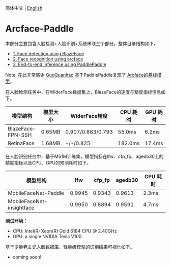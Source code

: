 简体中文 | [English](README_en.md)

# Arcface-Paddle

本部分主要包含人脸检测+人脸识别+系统串联三个部分。整体目录结构如下。


* [1. Face detection using BlazeFace](./det/README_ch.md)
* [2. Face recognition using arcface](./rec/README_ch.md)
* [3. End-to-end inference using PaddlePaddle](./system/README_ch.md)


Note: 在此非常感谢 [GuoQuanhao](https://github.com/GuoQuanhao) 基于PaddlePaddle复现了 [Arcface的基线模型](https://github.com/GuoQuanhao/arcface-Paddle)。


在人脸检测任务中，在WiderFace数据集上，BlazeFace的速度与精度指标信息如下。

| 模型结构                  | 模型大小 | WiderFace精度   | CPU 耗时 | GPU 耗时 |
| ------------------------- | ----- | ----- | -------- | -------- |
| BlazeFace-FPN-SSH      | 0.65MB | 0.907/0.883/0.793 | 55.0ms  |  6.2ms |
| RetinaFace      | 1.68MB | -/-/0.825 | 182.0ms  | 17.4ms |

在人脸识别任务中，基于MS1M训练集，模型指标在lfw、cfp_fp、agedb30上的精度指标以及CPU、GPU的预测耗时如下。

| 模型结构                  | lfw   | cfp_fp | agedb30  | GPU 耗时 |
| ------------------------- | ----- | ------ | ------- | -------- |
| MobileFaceNet-Paddle      | 0.9945 | 0.9343  | 0.9613  | 2.3ms   |
| MobileFaceNet-insightface | 0.9950 | 0.8894  | 0.9591  | 4.7ms   |


**测试环境：**
* CPU: Intel(R) Xeon(R) Gold 6184 CPU @ 2.40GHz
* GPU: a single NVIDIA Tesla V100

基于少量老友记人脸数据库，轻量级模型的识别结果可视化如下。

* coming soon!
